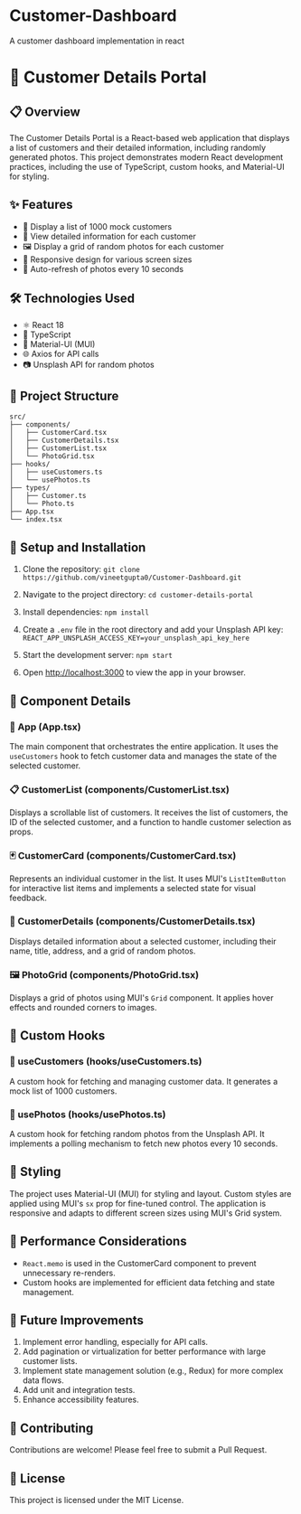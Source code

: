 # Customer-Dashboard
A customer dashboard implementation in react 

# 🏢 Customer Details Portal

## 📋 Overview

The Customer Details Portal is a React-based web application that displays a list of customers and their detailed information, including randomly generated photos. This project demonstrates modern React development practices, including the use of TypeScript, custom hooks, and Material-UI for styling.

## ✨ Features

- 📜 Display a list of 1000 mock customers
- 👤 View detailed information for each customer
- 🖼️ Display a grid of random photos for each customer
- 📱 Responsive design for various screen sizes
- 🔄 Auto-refresh of photos every 10 seconds

## 🛠️ Technologies Used

- ⚛️ React 18
- 📘 TypeScript
- 🎨 Material-UI (MUI)
- 🌐 Axios for API calls
- 📷 Unsplash API for random photos

## 📁 Project Structure


```
src/
├── components/
│   ├── CustomerCard.tsx
│   ├── CustomerDetails.tsx
│   ├── CustomerList.tsx
│   └── PhotoGrid.tsx
├── hooks/
│   ├── useCustomers.ts
│   └── usePhotos.ts
├── types/
│   ├── Customer.ts
│   └── Photo.ts
├── App.tsx
└── index.tsx
```
##  🚀 Setup and Installation

1. Clone the repository:
```git clone https://github.com/vineetgupta0/Customer-Dashboard.git```
2. Navigate to the project directory:
```cd customer-details-portal```
3. Install dependencies:
```npm install```

4. Create a `.env` file in the root directory and add your Unsplash API key:
```REACT_APP_UNSPLASH_ACCESS_KEY=your_unsplash_api_key_here```
5. Start the development server:
```npm start```
6. Open [http://localhost:3000](http://localhost:3000) to view the app in your browser.


## 🧩 Component Details

### 🌟 App (App.tsx)
The main component that orchestrates the entire application. It uses the `useCustomers` hook to fetch customer data and manages the state of the selected customer.

### 📋 CustomerList (components/CustomerList.tsx)
Displays a scrollable list of customers. It receives the list of customers, the ID of the selected customer, and a function to handle customer selection as props.

### 🃏 CustomerCard (components/CustomerCard.tsx)
Represents an individual customer in the list. It uses MUI's `ListItemButton` for interactive list items and implements a selected state for visual feedback.

### 📄 CustomerDetails (components/CustomerDetails.tsx)
Displays detailed information about a selected customer, including their name, title, address, and a grid of random photos.

### 🖼️ PhotoGrid (components/PhotoGrid.tsx)
Displays a grid of photos using MUI's `Grid` component. It applies hover effects and rounded corners to images.

## 🎣 Custom Hooks

### 👥 useCustomers (hooks/useCustomers.ts)
A custom hook for fetching and managing customer data. It generates a mock list of 1000 customers.

### 📸 usePhotos (hooks/usePhotos.ts)
A custom hook for fetching random photos from the Unsplash API. It implements a polling mechanism to fetch new photos every 10 seconds.

## 🎨 Styling

The project uses Material-UI (MUI) for styling and layout. Custom styles are applied using MUI's `sx` prop for fine-tuned control. The application is responsive and adapts to different screen sizes using MUI's Grid system.

## 🚀 Performance Considerations

-  `React.memo` is used in the CustomerCard component to prevent unnecessary re-renders.
-  Custom hooks are implemented for efficient data fetching and state management.

## 🔮 Future Improvements

1.  Implement error handling, especially for API calls.
2.  Add pagination or virtualization for better performance with large customer lists.
3.  Implement state management solution (e.g., Redux) for more complex data flows.
4.  Add unit and integration tests.
5.  Enhance accessibility features.

## 🤝 Contributing

Contributions are welcome! Please feel free to submit a Pull Request.

## 📄 License

This project is licensed under the MIT License.